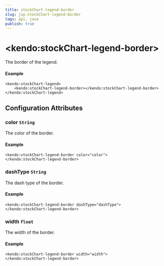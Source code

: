 ```yaml
---
title: stockChart-legend-border
slug: jsp-stockChart-legend-border
tags: api, java
publish: true
---
```


# \<kendo:stockChart-legend-border\>

The border of the legend.

#### Example
    <kendo:stockChart-legend>
        <kendo:stockChart-legend-border></kendo:stockChart-legend-border>
    </kendo:stockChart-legend>

## Configuration Attributes

### color `String`

The color of the border.

#### Example
    <kendo:stockChart-legend-border color="color">
    </kendo:stockChart-legend-border>

### dashType `String`

The dash type of the border.

#### Example
    <kendo:stockChart-legend-border dashType="dashType">
    </kendo:stockChart-legend-border>

### width `float`

The width of the border.

#### Example
    <kendo:stockChart-legend-border width="width">
    </kendo:stockChart-legend-border>

